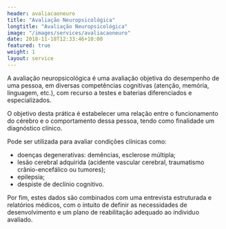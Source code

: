 ```yaml
---
header: avaliacaoneuro
title: "Avaliação Neuropsicológica"
longtitle: "Avaliação Neuropsicológica"
image: "/images/services/avaliacaoneuro"
date: 2018-11-18T12:33:46+10:00
featured: true
weight: 1
layout: service
---
```


A avaliação neuropsicológica é uma avaliação objetiva do desempenho de uma pessoa, em diversas competências cognitivas (atenção, memória, linguagem, etc.), com recurso a testes e baterias diferenciados e especializados.

O objetivo desta prática é estabelecer uma relação entre o funcionamento do cérebro e o comportamento dessa pessoa, tendo como finalidade um diagnóstico clínico.

Pode ser utilizada para avaliar condições clínicas como:

* doenças degenerativas: demências, esclerose múltipla;
* lesão cerebral adquirida (acidente vascular cerebral, traumatismo crânio-encefálico ou tumores);
* epilepsia;
* despiste de declínio cognitivo.

Por fim, estes dados são combinados com uma entrevista estruturada e relatórios médicos, com o intuito de definir as necessidades de desenvolvimento e um plano de reabilitação adequado ao individuo avaliado.